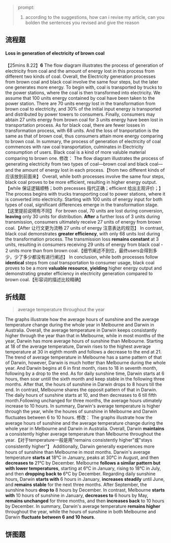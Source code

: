 > prompt:
> 1. according to the suggestions, how can i revise my article, can you bolden the sentences you revised and give the reason

## 流程题
####  Loss in generation of electricity of brown coal
【25mins 8.22】**6**
The flow diagram illustrates the process of generation of electricity from coal and the amount of energy lost in this process from different two kinds of coal. Overall, the Electricity generation processes from brown coal and black coal involve the same four steps, but the later one generates more energy.
To begin with, coal is transported by trucks to the power stations, where the coal is then transformed into electricity. We assume that 100 units energy contained by coal have been taken to the power station. There are 70 units energy lost in the transformation from brown coal to electricity, and 30% of the initial input energy is transported and distributed by power towers to consumers. Finally, consumers may abtain 27 units energy from brown coal for 3 units energy have been lost in transportation process. As for black coal, there are fewer losses in transformation process, with 68 units. And the loss of tranportation is the same as that of brown coal, thus consumers attain more energy comparing to brown coal.
In summary, the process of generation of electricity of coal commences with raw coal transportation, culminates in Electricity consumption of users. Black coal is a kind of more valuble material comparing to brown one.
修改：
The flow diagram illustrates the process of generating electricity from two types of coal—brown coal and black coal—and the amount of energy lost in each process.【from two different kinds of 应该放到前面来】 Overall, while both processes involve the same four steps, black coal proves to be more efficient, resulting in higher energy output.【while 保证逻辑顺畅；both precesses 指代正确；efficient 给出主观评价；】
The process begins with trucks transporting coal to power stations, where it is converted into electricity. Starting with 100 units of energy input for both types of coal, significant differences emerge in the transformation stage.【这里提前说明有不同】 For brown coal, 70 units are lost during conversion, **leaving** only 30 units for distribution. **After** a further loss of 3 units during transmission, consumers ultimately receive 27 units of energy from brown coal.【After 让行文更为流畅 27 units of energy 注意表达的规范】 In contrast, black coal demonstrates **greater efficiency**, with only 68 units lost during the transformation process. The transmission loss **remains constant** at 3 units, resulting in consumers receiving 29 units of energy from black coal - 2 units more than from brown coal.【细节阐述不到位，最终users会得到多少，少了多少都没有进行阐述】
In conclusion, while both processes follow **identical** steps from coal transportation to consumer usage, black coal proves to be a more **valuable resource**, **yielding** higher energy output and demonstrating greater efficiency in electricity generation compared to brown coal.【形容词的描述比较精确】

##  折线题
> average temperature throughout the year

The graphs illustrate how the average hours of sunshine and the average temperature change during the whole year in Melbourne and Darwin in Australia. Overall, the average temperature in Darwin keeps consistantly higher through the year than  that in Melbourne, while in most months of the year, Darwin has more average hours of  sunshine than Melbourne.
Starting at 18 of the average temperature, Darwin rises to the highest average temperature at 30 in eighth month and follows a decrease to the end at 21. The trend of average temperature in Melbourne has a same pattern of that of Darwin, however, Darwin is much hotter than Melbourne during the whole year. And Darwin begins at 6 in first month, rises to 18 in seventh month, following by a drop to the end.
As for daily sunshine time, Darwin starts at 6 hours, then soar untill the sixth month and keep stable in the following three months. After that, the hours of sunshine in Darwin drops to 8 hours till the end. In contrast, Melbourne shares the opposit pattern of that in Darwin. The daily hours of sunshine starts at 10, and then decreases to 6 till fifth month.Following unchanged for three months, the average hours utimately increase to 10 hours.
In summary, Darwin's average temperature is higher through the year, while the houres of sunshine in Melbourne and Darwin fluctuates between 6 to 10 hours.
修改：
The graphs illustrate how the average hours of sunshine and the average temperature change during the whole year in Melbourne and Darwin in Australia. Overall, Darwin **maintains** a consistently higher average temperature than Melbourne throughout the year.【对于temperature一般是用"remains consistently higher"或"stays consistently higher"】 Additionally, Darwin generally experiences more hours of sunshine than Melbourne in most months.
Darwin's average temperature **starts at** 18°C in January, peaks at 30°C in August, and then **decreases to** 21°C by December. Melbourne **follows a similar pattern but with lower temperatures**, starting at 6°C in January, rising to 18°C in July, and then **dropping back to** 6°C by December.
Regarding daily sunshine hours, Darwin **starts with** 6 hours in January, **increases steadily** until June, and **remains stable** for the next three months. After September, the sunshine hours **drop to** 8 hours by December. In contrast, Melbourne **starts with** 10 hours of sunshine in January, **decreases to** 6 hours by May, **remains unchanged** for three months, and then **increases back** to 10 hours by December.
In summary, Darwin's average temperature **remains higher** throughout the year, while the hours of sunshine in both Melbourne and Darwin **fluctuate between 6 and 10 hours**. 

## 饼图题
